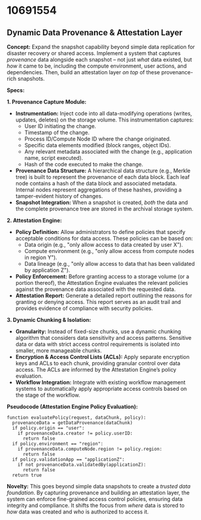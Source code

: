 # 10691554

## Dynamic Data Provenance & Attestation Layer

**Concept:** Expand the snapshot capability beyond simple data replication for disaster recovery or shared access. Implement a system that captures *provenance* data alongside each snapshot – not just *what* data existed, but *how* it came to be, including the compute environment, user actions, and dependencies.  Then, build an attestation layer *on top* of these provenance-rich snapshots.

**Specs:**

**1. Provenance Capture Module:**

*   **Instrumentation:** Inject code into all data-modifying operations (writes, updates, deletes) on the storage volume. This instrumentation captures:
    *   User ID initiating the change.
    *   Timestamp of the change.
    *   Process ID/Compute Node ID where the change originated.
    *   Specific data elements modified (block ranges, object IDs).
    *   Any relevant metadata associated with the change (e.g., application name, script executed).
    *   Hash of the code executed to make the change.
*   **Provenance Data Structure:** A hierarchical data structure (e.g., Merkle tree) is built to represent the provenance of each data block.  Each leaf node contains a hash of the data block and associated metadata.  Internal nodes represent aggregations of these hashes, providing a tamper-evident history of changes.
*   **Snapshot Integration:**  When a snapshot is created, *both* the data and the complete provenance tree are stored in the archival storage system.

**2. Attestation Engine:**

*   **Policy Definition:**  Allow administrators to define policies that specify acceptable conditions for data access. These policies can be based on:
    *   Data origin (e.g., "only allow access to data created by user X").
    *   Compute environment (e.g., "only allow access from compute nodes in region Y").
    *   Data lineage (e.g., "only allow access to data that has been validated by application Z").
*   **Policy Enforcement:**  Before granting access to a storage volume (or a portion thereof), the Attestation Engine evaluates the relevant policies against the provenance data associated with the requested data.
*   **Attestation Report:** Generate a detailed report outlining the reasons for granting or denying access. This report serves as an audit trail and provides evidence of compliance with security policies.

**3.  Dynamic Chunking & Isolation:**

*   **Granularity:** Instead of fixed-size chunks, use a dynamic chunking algorithm that considers data sensitivity and access patterns.  Sensitive data or data with strict access control requirements is isolated into smaller, more manageable chunks.
*   **Encryption & Access Control Lists (ACLs):** Apply separate encryption keys and ACLs to each chunk, providing granular control over data access.  The ACLs are informed by the Attestation Engine’s policy evaluation.
*   **Workflow Integration:** Integrate with existing workflow management systems to automatically apply appropriate access controls based on the stage of the workflow.

**Pseudocode (Attestation Engine Policy Evaluation):**

```
function evaluatePolicy(request, dataChunk, policy):
  provenanceData = getDataProvenance(dataChunk)
  if policy.origin == "user":
    if provenanceData.creator != policy.userID:
      return false
  if policy.environment == "region":
    if provenanceData.computeNode.region != policy.region:
      return false
  if policy.validationApp == "applicationZ":
    if not provenanceData.validatedBy(applicationZ):
      return false
  return true
```

**Novelty:** This goes beyond simple data snapshots to create a *trusted data foundation*. By capturing provenance and building an attestation layer, the system can enforce fine-grained access control policies, ensuring data integrity and compliance. It shifts the focus from *where* data is stored to *how* data was created and *who* is authorized to access it.